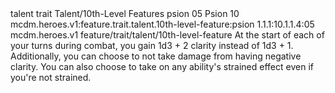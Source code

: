 <ability>
  <metadata>
    <class>talent</class>
    <feature_type>trait</feature_type>
    <file_dpath>Talent/10th-Level Features</file_dpath>
    <item_id>psion</item_id>
    <item_index>05</item_index>
    <item_name>Psion</item_name>
    <level>10</level>
    <scc>mcdm.heroes.v1:feature.trait.talent.10th-level-feature:psion</scc>
    <scdc>1.1.1:10.1.1.4:05</scdc>
    <source>mcdm.heroes.v1</source>
    <type>feature/trait/talent/10th-level-feature</type>
  </metadata>
  <effects>
    <effect type="mundane">At the start of each of your turns during combat, you gain 1d3 + 2 clarity instead of 1d3 + 1.
Additionally, you can choose to not take damage from having negative clarity. You can also choose to take on any ability&apos;s strained effect even if you&apos;re not strained.</effect>
  </effects>
</ability>
